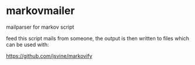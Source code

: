 # markovmailer
mailparser for markov script

feed this script mails from someone, the output is then written to files which can be used with:

https://github.com/jsvine/markovify
